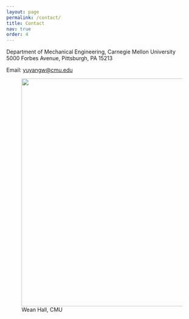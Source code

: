 ```yaml
---
layout: page
permalink: /contact/
title: Contact
nav: true
order: 4
---
```


Department of Mechanical Engineering, Carnegie Mellon University<BR/>
5000 Forbes Avenue, Pittsburgh, PA 15213

Email: <a href="mailto:yuyangw@cmu.edu">yuyangw@cmu.edu</a>

<figure>
    <img src="{{ '/assets/img/weanhall.jpg' | relative_url }}" style="width:600px;">
    <figcaption>Wean Hall, CMU</figcaption>
</figure>
